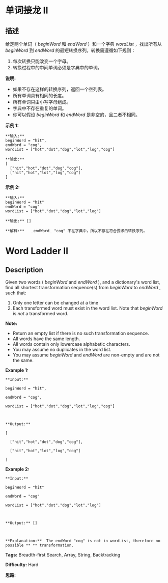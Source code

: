 # 单词接龙 II

## 描述

给定两个单词（ _beginWord_ 和 _endWord_ ）和一个字典 _wordList_ ，找出所有从 _beginWord_ 到 _endWord_ 的最短转换序列。转换需遵循如下规则：

  1. 每次转换只能改变一个字母。
  2. 转换过程中的中间单词必须是字典中的单词。

**说明:**

  * 如果不存在这样的转换序列，返回一个空列表。
  * 所有单词具有相同的长度。
  * 所有单词只由小写字母组成。
  * 字典中不存在重复的单词。
  * 你可以假设 _beginWord_ 和 _endWord_ 是非空的，且二者不相同。

**示例 1:**

    
    
    **输入:**
    beginWord = "hit",
    endWord = "cog",
    wordList = ["hot","dot","dog","lot","log","cog"]
    
    **输出:**
    [
      ["hit","hot","dot","dog","cog"],
      ["hit","hot","lot","log","cog"]
    ]
    

**示例 2:**

    
    
    **输入:**
    beginWord = "hit"
    endWord = "cog"
    wordList = ["hot","dot","dog","lot","log"]
    
    **输出:** []
    
    **解释:**   _endWord_ "cog" 不在字典中，所以不存在符合要求的转换序列。



# Word Ladder II

## Description



Given two words ( _beginWord_ and _endWord_ ), and a dictionary's word list, find all shortest transformation sequence(s) from _beginWord_ to _endWord_ , such that:

  1. Only one letter can be changed at a time
  2. Each transformed word must exist in the word list. Note that _beginWord_ is _not_ a transformed word.

**Note:**

  * Return an empty list if there is no such transformation sequence.
  * All words have the same length.
  * All words contain only lowercase alphabetic characters.
  * You may assume no duplicates in the word list.
  * You may assume _beginWord_ and _endWord_ are non-empty and are not the same.

**Example 1:**

    
    
    **Input:**
    beginWord = "hit",
    endWord = "cog",
    wordList = ["hot","dot","dog","lot","log","cog"]
    
    **Output:**
    [
      ["hit","hot","dot","dog","cog"],
      ["hit","hot","lot","log","cog"]
    ]
    

**Example 2:**

    
    
    **Input:**
    beginWord = "hit"
    endWord = "cog"
    wordList = ["hot","dot","dog","lot","log"]
    
    **Output:** []
    
    **Explanation:**  The endWord "cog" is not in wordList, therefore no possible ** ** transformation.
    


**Tags:** Breadth-first Search, Array, String, Backtracking

**Difficulty:** Hard

**思路:**
